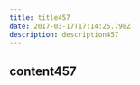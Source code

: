 ```yaml
---
title: title457
date: 2017-03-17T17:14:25.798Z
description: description457
---
```


## content457
  
